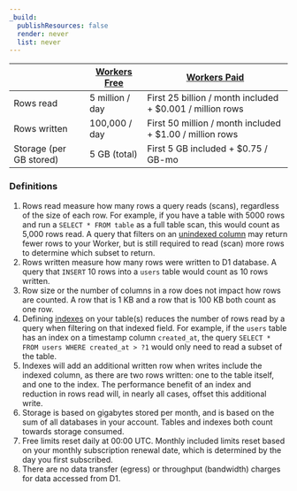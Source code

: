 ```yaml
---
_build:
  publishResources: false
  render: never
  list: never
---
```


|                                 | [Workers Free](/workers/platform/pricing/#workers) | [Workers Paid](/workers/platform/pricing/#workers)                 |
| ------------------------------- | -------------------------------------------------- | ------------------------------------------------------------------ |
| Rows read                       | 5 million / day                                    | First 25 billion / month included  + $0.001 / million rows |
| Rows written                    | 100,000 / day                                      | First 50 million / month included + $1.00 / million rows |
| Storage (per GB stored)         | 5 GB (total)                                        | First 5 GB included + $0.75 / GB-mo |



### Definitions
1. Rows read measure how many rows a query reads (scans), regardless of the size of each row. For example, if you have a table with 5000 rows and run a `SELECT * FROM table` as a full table scan, this would count as 5,000 rows read. A query that filters on an [unindexed column](/d1/manage-databases/use-indexes/) may return fewer rows to your Worker, but is still required to read (scan) more rows to determine which subset to return.
2. Rows written measure how many rows were written to D1 database. A query that `INSERT` 10 rows into a `users` table would count as 10 rows written.
3. Row size or the number of columns in a row does not impact how rows are counted. A row that is 1 KB and a row that is 100 KB both count as one row.
4. Defining [indexes](/d1/manage-databases/use-indexes/) on your table(s) reduces the number of rows read by a query when filtering on that indexed field. For example, if the `users` table has an index on a timestamp column `created_at`, the query `SELECT * FROM users WHERE created_at > ?1` would only need to read a subset of the table.
5. Indexes will add an additional written row when writes include the indexed column, as there are two rows written: one to the table itself, and one to the index. The performance benefit of an index and reduction in rows read will, in nearly all cases, offset this additional write.
6. Storage is based on gigabytes stored per month, and is based on the sum of all databases in your account. Tables and indexes both count towards storage consumed.
7. Free limits reset daily at 00:00 UTC. Monthly included limits reset based on your monthly subscription renewal date, which is determined by the day you first subscribed.
8. There are no data transfer (egress) or throughput (bandwidth) charges for data accessed from D1.
